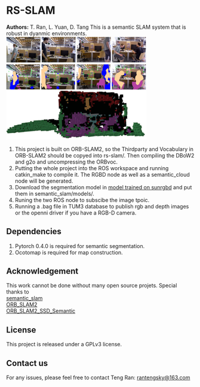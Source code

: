 # RS-SLAM
**Authors:** T. Ran, L. Yuan, D. Tang 
This is a semantic SLAM system that is robust in dyanmic environments.
<img src="https://github.com/rantengsky/RS-SLAM/blob/master/pics/introduction-a.eps" width="375">
<img src="https://github.com/rantengsky/RS-SLAM/blob/master/pics/introduction-b.eps" width="375">
<img src="https://github.com/rantengsky/RS-SLAM/blob/master/pics/introduction-c.eps" width="375">
1. This project is built on ORB-SLAM2, so the Thirdparty and Vocabulary in ORB-SLAM2 should be copyed into rs-slam/. Then compiling the DBoW2 and g2o and uncompressing the ORBvoc.
2. Putting the whole project into the ROS workspace and running catkin_make to compile it. The RGBD node as well as a semantic_cloud node will be generated.   
2. Download the segmentation model in 
[model trained on sunrgbd](https://drive.google.com/file/d/1t26t2VHNOzmjH-0lDTdYzXBACOV_4-eL/view?usp=sharing)
and put them in semantic_slam/models/.
3. Runing the two ROS node to subscibe the image tpoic.
3. Running a .bag file in TUM3 database to publish rgb and depth images or the openni driver if you have a RGB-D camera.
## Dependencies
1. Pytorch 0.4.0 is required for semantic segmentation.
2. Ocotomap is required for map construction.
## Acknowledgement
This work cannot be done without many open source projets. Special thanks to
<br />[semantic_slam](https://github.com/floatlazer/semantic_slam)
<br />[ORB_SLAM2](https://github.com/raulmur/ORB_SLAM2)
<br />[ORB_SLAM2_SSD_Semantic](https://github.com/Ewenwan/ORB_SLAM2_SSD_Semantic)
## License
This project is released under a GPLv3 license.
## Contact us
For any issues, please feel free to contact Teng Ran: rantengsky@163.com
